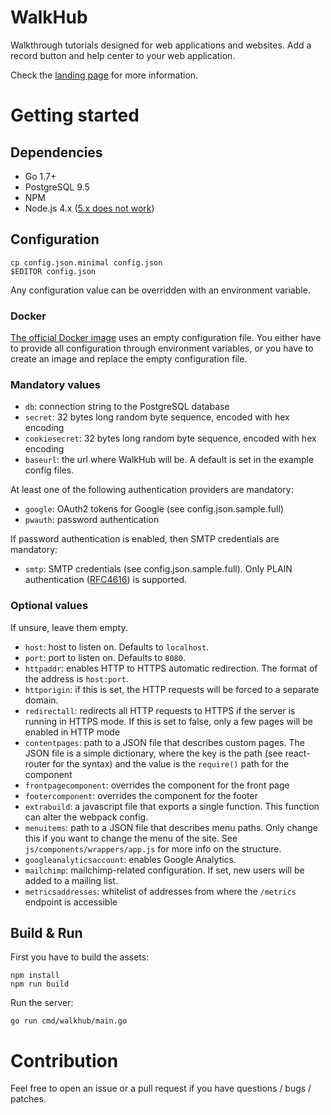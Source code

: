 # WalkHub

Walkthrough tutorials designed for web applications and websites.
Add a record button and help center to your web application.

Check the [landing page](http://pronovix.com/walkhub) for more information.

# Getting started

## Dependencies

* Go 1.7+
* PostgreSQL 9.5
* NPM
* Node.js 4.x ([5.x does not work](https://github.com/Pronovix/walkhub-service/issues/12))

## Configuration

	cp config.json.minimal config.json
	$EDITOR config.json

Any configuration value can be overridden with an environment variable.

### Docker

[The official Docker image](https://hub.docker.com/r/pronovix/walkhub-service/) uses an empty configuration file. You either have to provide all configuration through environment variables, or you have to create an image and replace the empty configuration file.

### Mandatory values

* `db`: connection string to the PostgreSQL database
* `secret`: 32 bytes long random byte sequence, encoded with hex encoding
* `cookiesecret`: 32 bytes long random byte sequence, encoded with hex encoding
* `baseurl`: the url where WalkHub will be. A default is set in the example config files.

At least one of the following authentication providers are mandatory:

* `google`: OAuth2 tokens for Google (see config.json.sample.full)
* `pwauth`: password authentication

If password authentication is enabled, then SMTP credentials are mandatory:

* `smtp`: SMTP credentials (see config.json.sample.full). Only PLAIN authentication ([RFC4616](https://tools.ietf.org/html/rfc4616)) is supported.

### Optional values

If unsure, leave them empty.

* `host`: host to listen on. Defaults to `localhost`.
* `port`: port to listen on. Defaults to `8080`.
* `httpaddr`: enables HTTP to HTTPS automatic redirection. The format of the address is `host:port`.
* `httporigin`: if this is set, the HTTP requests will be forced to a separate domain.
* `redirectall`: redirects all HTTP requests to HTTPS if the server is running in HTTPS mode. If this is set to false, only a few pages will be enabled in HTTP mode
* `contentpages`: path to a JSON file that describes custom pages. The JSON file is a simple dictionary, where the key is the path (see react-router for the syntax) and the value is the `require()` path for the component
* `frontpagecomponent`: overrides the component for the front page
* `footercomponent`: overrides the component for the footer
* `extrabuild`: a javascript file that exports a single function. This function can alter the webpack config.
* `menuitems`: path to a JSON file that describes menu paths. Only change this if you want to change the menu of the site. See `js/components/wrappers/app.js` for more info on the structure.
* `googleanalyticsaccount`: enables Google Analytics.
* `mailchimp`: mailchimp-related configuration. If set, new users will be added to a mailing list.
* `metricsaddresses`: whitelist of addresses from where the `/metrics` endpoint is accessible

## Build & Run

First you have to build the assets:

	npm install
	npm run build

Run the server:

	go run cmd/walkhub/main.go

# Contribution

Feel free to open an issue or a pull request if you have questions / bugs / patches.

